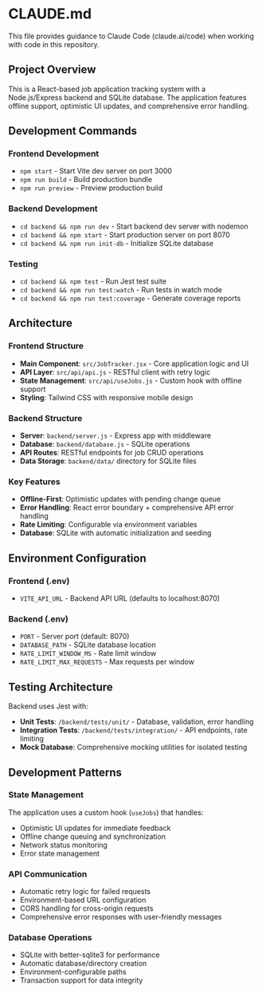 # CLAUDE.md

This file provides guidance to Claude Code (claude.ai/code) when working with code in this repository.

## Project Overview

This is a React-based job application tracking system with a Node.js/Express backend and SQLite database. The application features offline support, optimistic UI updates, and comprehensive error handling.

## Development Commands

### Frontend Development
- `npm start` - Start Vite dev server on port 3000
- `npm run build` - Build production bundle
- `npm run preview` - Preview production build

### Backend Development
- `cd backend && npm run dev` - Start backend dev server with nodemon
- `cd backend && npm start` - Start production server on port 8070
- `cd backend && npm run init-db` - Initialize SQLite database

### Testing
- `cd backend && npm test` - Run Jest test suite
- `cd backend && npm run test:watch` - Run tests in watch mode
- `cd backend && npm run test:coverage` - Generate coverage reports

## Architecture

### Frontend Structure
- **Main Component**: `src/JobTracker.jsx` - Core application logic and UI
- **API Layer**: `src/api/api.js` - RESTful client with retry logic
- **State Management**: `src/api/useJobs.js` - Custom hook with offline support
- **Styling**: Tailwind CSS with responsive mobile design

### Backend Structure  
- **Server**: `backend/server.js` - Express app with middleware
- **Database**: `backend/database.js` - SQLite operations
- **API Routes**: RESTful endpoints for job CRUD operations
- **Data Storage**: `backend/data/` directory for SQLite files

### Key Features
- **Offline-First**: Optimistic updates with pending change queue
- **Error Handling**: React error boundary + comprehensive API error handling
- **Rate Limiting**: Configurable via environment variables
- **Database**: SQLite with automatic initialization and seeding

## Environment Configuration

### Frontend (.env)
- `VITE_API_URL` - Backend API URL (defaults to localhost:8070)

### Backend (.env)
- `PORT` - Server port (default: 8070)
- `DATABASE_PATH` - SQLite database location
- `RATE_LIMIT_WINDOW_MS` - Rate limit window
- `RATE_LIMIT_MAX_REQUESTS` - Max requests per window

## Testing Architecture

Backend uses Jest with:
- **Unit Tests**: `/backend/tests/unit/` - Database, validation, error handling
- **Integration Tests**: `/backend/tests/integration/` - API endpoints, rate limiting
- **Mock Database**: Comprehensive mocking utilities for isolated testing

## Development Patterns

### State Management
The application uses a custom hook (`useJobs`) that handles:
- Optimistic UI updates for immediate feedback
- Offline change queuing and synchronization
- Network status monitoring
- Error state management

### API Communication
- Automatic retry logic for failed requests
- Environment-based URL configuration
- CORS handling for cross-origin requests
- Comprehensive error responses with user-friendly messages

### Database Operations
- SQLite with better-sqlite3 for performance
- Automatic database/directory creation
- Environment-configurable paths
- Transaction support for data integrity